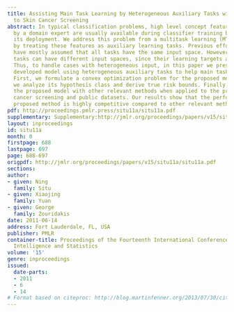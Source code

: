 ```yaml
---
title: Assisting Main Task Learning by Heterogeneous Auxiliary Tasks with Applications
  to Skin Cancer Screening
abstract: In typical classification problems, high level concept features provided
  by a domain expert are usually available during classifier training but not during
  its deployment. We address this problem from a multitask learning (MTL) perspective
  by treating these features as auxiliary learning tasks. Previous efforts in MTL
  have mostly assumed that all tasks have the same input space. However, auxiliary
  tasks can have different input spaces, since their learning targets are different.
  Thus, to handle cases with heterogeneous input, in this paper we present a newly
  developed model using heterogeneous auxiliary tasks to help main task learning.
  First, we formulate a convex optimization problem for the proposed model, and then,
  we analyze its hypothesis class and derive true risk bounds. Finally, we compare
  the proposed model with other relevant methods when applied to the problem of skin
  cancer screening and public datasets. Our results show that the performance of the
  proposed method is highly competitive compared to other relevant methods. [pdf][supplementary]
pdf: http://proceedings.pmlr.press/situ11a/situ11a.pdf
supplementary: Supplementary:http://jmlr.org/proceedings/papers/v15/situ11a/situ11aSupple.zip
layout: inproceedings
id: situ11a
month: 0
firstpage: 688
lastpage: 697
page: 688-697
origpdf: http://jmlr.org/proceedings/papers/v15/situ11a/situ11a.pdf
sections: 
author:
- given: Ning
  family: Situ
- given: Xiaojing
  family: Yuan
- given: George
  family: Zouridakis
date: 2011-06-14
address: Fort Lauderdale, FL, USA
publisher: PMLR
container-title: Proceedings of the Fourteenth International Conference on Artificial
  Intelligence and Statistics
volume: '15'
genre: inproceedings
issued:
  date-parts:
  - 2011
  - 6
  - 14
# Format based on citeproc: http://blog.martinfenner.org/2013/07/30/citeproc-yaml-for-bibliographies/
---
```

